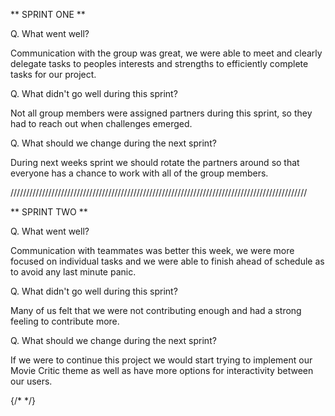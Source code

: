 ** SPRINT ONE **

Q. What went well?

Communication with the group was great, we were able to meet and clearly delegate tasks to peoples interests and strengths to efficiently complete tasks for our project.

Q. What didn't go well during this sprint?

Not all group members were assigned partners during this sprint, so they had to reach out when challenges emerged.

Q. What should we change during the next sprint?

During next weeks sprint we should rotate the partners around so that everyone has a chance to work with all of the group members.

//////////////////////////////////////////////////////////////////////////////////////////////

** SPRINT TWO **

Q. What went well?

Communication with teammates was better this week, we were more focused on individual tasks and we were able to finish ahead of schedule as to avoid any last minute panic.

Q. What didn't go well during this sprint?

Many of us felt that we were not contributing enough and had a strong feeling to contribute more.

Q. What should we change during the next sprint?

If we were to continue this project we would start trying to implement our Movie Critic theme as well as have more options for interactivity between our users.


{/* <!-- ////////////////////////////////////////////////////////////
That would be a really cool idea!!!! I want to  see that implemented!
//////////////////////////////////////////////////////////// --> */}